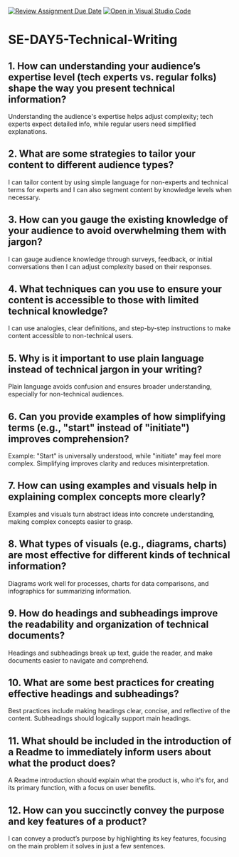 [![Review Assignment Due Date](https://classroom.github.com/assets/deadline-readme-button-22041afd0340ce965d47ae6ef1cefeee28c7c493a6346c4f15d667ab976d596c.svg)](https://classroom.github.com/a/zsAR-pyY)
[![Open in Visual Studio Code](https://classroom.github.com/assets/open-in-vscode-2e0aaae1b6195c2367325f4f02e2d04e9abb55f0b24a779b69b11b9e10269abc.svg)](https://classroom.github.com/online_ide?assignment_repo_id=16065240&assignment_repo_type=AssignmentRepo)
# SE-DAY5-Technical-Writing
## 1. How can understanding your audience’s expertise level (tech experts vs. regular folks) shape the way you present technical information?
Understanding the audience's expertise helps adjust complexity; tech experts expect detailed info, while regular users need simplified explanations.
## 2. What are some strategies to tailor your content to different audience types?
I can tailor content by using simple language for non-experts and technical terms for experts and I can also segment content by knowledge levels when necessary.
## 3. How can you gauge the existing knowledge of your audience to avoid overwhelming them with jargon?
I can gauge audience knowledge through surveys, feedback, or initial conversations then I can adjust complexity based on their responses.
## 4. What techniques can you use to ensure your content is accessible to those with limited technical knowledge?
I can use analogies, clear definitions, and step-by-step instructions to make content accessible to non-technical users.
## 5. Why is it important to use plain language instead of technical jargon in your writing?
Plain language avoids confusion and ensures broader understanding, especially for non-technical audiences.
## 6. Can you provide examples of how simplifying terms (e.g., "start" instead of "initiate") improves comprehension?
Example: "Start" is universally understood, while "initiate" may feel more complex. Simplifying improves clarity and reduces misinterpretation.
## 7. How can using examples and visuals help in explaining complex concepts more clearly?
Examples and visuals turn abstract ideas into concrete understanding, making complex concepts easier to grasp.
## 8. What types of visuals (e.g., diagrams, charts) are most effective for different kinds of technical information?
Diagrams work well for processes, charts for data comparisons, and infographics for summarizing information.
## 9. How do headings and subheadings improve the readability and organization of technical documents?
Headings and subheadings break up text, guide the reader, and make documents easier to navigate and comprehend.
## 10. What are some best practices for creating effective headings and subheadings?
Best practices include making headings clear, concise, and reflective of the content. Subheadings should logically support main headings.
## 11. What should be included in the introduction of a Readme to immediately inform users about what the product does?
A Readme introduction should explain what the product is, who it's for, and its primary function, with a focus on user benefits.
## 12. How can you succinctly convey the purpose and key features of a product?
I can convey a product’s purpose by highlighting its key features, focusing on the main problem it solves in just a few sentences.

